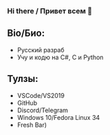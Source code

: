 ### Hi there / Привет всем 👋

## Bio/Био:
* Русский разраб
* Учу и кодю на C#, C и Python

## Тулзы:
* VSCode/VS2019
* GitHub
* Discord/Telegram
* Windows 10/Fedora Linux 34
* Fresh Bar)

